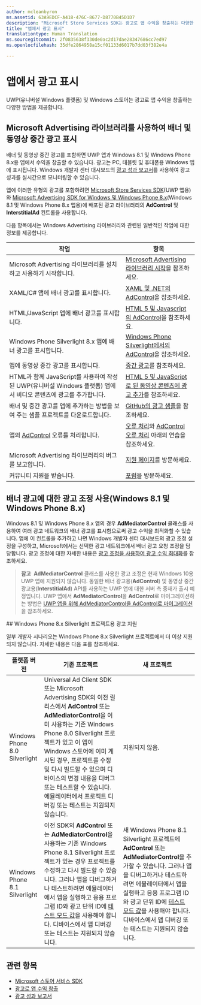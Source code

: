 ```yaml
---
author: mcleanbyron
ms.assetid: 63A9EDCF-A418-476C-8677-D8770B45D1D7
description: "Microsoft Store Services SDK는 광고로 앱 수익을 창출하는 다양한 방법을 제공합니다."
title: "앱에서 광고 표시"
translationtype: Human Translation
ms.sourcegitcommit: 2f0835638f330de0ac2d17dae28347686cc7ed97
ms.openlocfilehash: 35dfe2864958a15cf01133d6017b7dd03f382e4a

---
```


# 앱에서 광고 표시


UWP(유니버설 Windows 플랫폼) 및 Windows 스토어는 광고로 앱 수익을 창출하는 다양한 방법을 제공합니다.

## Microsoft Advertising 라이브러리를 사용하여 배너 및 동영상 중간 광고 표시

배너 및 동영상 중간 광고를 포함하면 UWP 앱과 Windows 8.1 및 Windows Phone 8.x용 앱에서 수익을 창출할 수 있습니다. 광고는 PC, 태블릿 및 휴대폰용 Windows 앱에 표시됩니다. Windows 개발자 센터 대시보드의 [광고 성과 보고서](../publish/advertising-performance-report.md)를 사용하여 광고 성과를 실시간으로 모니터링할 수 있습니다.

앱에 이러한 유형의 광고를 포함하려면 [Microsoft Store Services SDK](http://aka.ms/store-em-sdk)(UWP 앱용)와 [Microsoft Advertising SDK for Windows 및 Windows Phone 8.x](http://aka.ms/store-8-sdk)(Windows 8.1 및 Windows Phone 8.x 앱용)에 배포된 광고 라이브러리의 **AdControl** 및 **InterstitialAd** 컨트롤을 사용합니다.


다음 항목에서는 Windows Advertising 라이브러리와 관련된 일반적인 작업에 대한 정보를 제공합니다.

|  작업    | 항목 |               
|----------|-------|
| Microsoft Advertising 라이브러리를 설치하고 사용하기 시작합니다.     | [Microsoft Advertising 라이브러리 시작](get-started-with-microsoft-advertising-libraries.md)을 참조하세요.        |
| XAML/C# 앱에 배너 광고를 표시합니다.     | [XAML 및 .NET의 AdControl](adcontrol-in-xaml-and--net.md)을 참조하세요.        |
| HTML/JavaScript 앱에 배너 광고를 표시합니다.     | [HTML 5 및 Javascript의 AdControl](adcontrol-in-html-5-and-javascript.md)을 참조하세요.        |
| Windows Phone Silverlight 8.x 앱에 배너 광고를 표시합니다.     | [Windows Phone Silverlight에서의 AdControl](adcontrol-in-windows-phone-silverlight.md)을 참조하세요.        |
| 앱에 동영상 중간 광고를 표시합니다.     | [중간 광고](interstitial-ads.md)를 참조하세요.       |
| HTML과 함께 JavaScript를 사용하여 작성된 UWP(유니버설 Windows 플랫폼) 앱에서 비디오 콘텐츠에 광고를 추가합니다.   |  [HTML 5 및 JavaScript로 된 동영상 콘텐츠에 광고 추가](add-advertisements-to-video-content.md)를 참조하세요.  |
| 배너 및 중간 광고를 앱에 추가하는 방법을 보여 주는 샘플 프로젝트를 다운로드합니다.     |[GitHub의 광고 샘플](http://aka.ms/githubads)을 참조하세요.       |
| 앱의 [AdControl](https://msdn.microsoft.com/library/windows/apps/microsoft.advertising.winrt.ui.adcontrol.aspx) 오류를 처리합니다.     | [오류 처리](error-handling-with-advertising-libraries.md)와 [AdControl 오류 처리](adcontrol-error-handling.md) 아래의 연습을 참조하세요.       |
| Microsoft Advertising 라이브러리의 버그를 보고합니다.     | [지원 페이지](https://go.microsoft.com/fwlink/p/?LinkId=331508)를 방문하세요.        |
| 커뮤니티 지원을 받습니다.     | [포럼](http://go.microsoft.com/fwlink/p/?LinkId=401266)을 방문하세요.       |

                            

## 배너 광고에 대한 광고 조정 사용(Windows 8.1 및 Windows Phone 8.x)

Windows 8.1 및 Windows Phone 8.x 앱의 경우 **AdMediatorControl** 클래스를 사용하여 여러 광고 네트워크의 배너 광고를 표시함으로써 광고 수익을 최적화할 수 있습니다. 앱에 이 컨트롤을 추가하고 나면 Windows 개발자 센터 대시보드의 광고 조정 설정을 구성하고, Microsoft에서는 선택한 광고 네트워크에서 배너 광고 요청 조정을 담당합니다. 광고 조정에 대한 자세한 내용은 [광고 조정을 사용하여 광고 수익 최대화](https://msdn.microsoft.com/library/windows/apps/xaml/dn864359.aspx)를 참조하세요.

>**참고**&nbsp;&nbsp;**AdMediatorControl** 클래스를 사용한 광고 조정은 현재 Windows 10용 UWP 앱에 지원되지 않습니다. 동일한 배너 광고용(**AdControl**) 및 동영상 중간 광고용(**InterstitialAd**) API를 사용하는 UWP 앱에 대한 서버 측 중재가 출시 예정입니다. UWP 앱에서 **AdMediatorControl**을 **AdControl**로 마이그레이션하는 방법은 [UWP 앱을 위해 AdMediatorControl을 AdControl로 마이그레이션](migrate-from-admediatorcontrol-to-adcontrol.md)을 참조하세요.

<span id="silverlight_support"/>
## Windows Phone 8.x Silverlight 프로젝트용 광고 지원

일부 개발자 시나리오는 Windows Phone 8.x Silverlight 프로젝트에서 더 이상 지원되지 않습니다. 자세한 내용은 다음 표를 참조하세요.

|  플랫폼 버전  |  기존 프로젝트    |   새 프로젝트  |
|-----------------|----------------|--------------|
| Windows Phone 8.0 Silverlight     |  Universal Ad Client SDK 또는 Microsoft Advertising SDK의 이전 릴리스에서 **AdControl** 또는 **AdMediatorControl**을 이미 사용하는 기존 Windows Phone 8.0 Silverlight 프로젝트가 있고 이 앱이 Windows 스토어에 이미 게시된 경우, 프로젝트를 수정 및 다시 빌드할 수 있으며 디바이스의 변경 내용을 디버그 또는 테스트할 수 있습니다. 에뮬레이터에서 프로젝트 디버깅 또는 테스트는 지원되지 않습니다.  |  지원되지 않음.  |
| Windows Phone 8.1 Silverlight    |  이전 SDK의 **AdControl** 또는 **AdMediatorControl**을 사용하는 기존 Windows Phone 8.1 Silverlight 프로젝트가 있는 경우 프로젝트를 수정하고 다시 빌드할 수 있습니다. 그러나 앱을 디버그하거나 테스트하려면 에뮬레이터에서 앱을 실행하고 응용 프로그램 ID와 광고 단위 ID에 [테스트 모드 값](test-mode-values.md)을 사용해야 합니다. 디바이스에서 앱 디버깅 또는 테스트는 지원되지 않습니다.  |   새 Windows Phone 8.1 Silverlight 프로젝트에 **AdControl** 또는 **AdMediatorControl**을 추가할 수 있습니다. 그러나 앱을 디버그하거나 테스트하려면 에뮬레이터에서 앱을 실행하고 응용 프로그램 ID와 광고 단위 ID에 [테스트 모드 값](test-mode-values.md)을 사용해야 합니다. 디바이스에서 앱 디버깅 또는 테스트는 지원되지 않습니다. |

## 관련 항목

* [Microsoft 스토어 서비스 SDK](microsoft-store-services-sdk.md)
* [광고로 앱 수익 창출](http://go.microsoft.com/fwlink/p/?LinkId=699559)
* [광고 성과 보고서](../publish/advertising-performance-report.md)



<!--HONumber=Sep16_HO2-->


